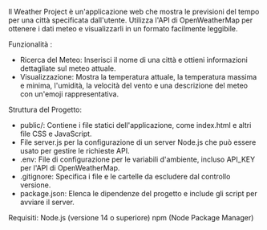 Il Weather Project è un'applicazione web che mostra le previsioni del tempo per una città specificata dall'utente. Utilizza l'API di OpenWeatherMap per ottenere i dati meteo e visualizzarli in un formato facilmente leggibile.

Funzionalità :
- Ricerca del Meteo: Inserisci il nome di una città e ottieni informazioni dettagliate sul meteo attuale.
- Visualizzazione: Mostra la temperatura attuale, la temperatura massima e minima, l'umidità, la velocità del vento e una descrizione del meteo con un'emoji rappresentativa.

Struttura del Progetto:
- public/: Contiene i file statici dell'applicazione, come index.html e altri file CSS e JavaScript.
- File server.js per la configurazione di un server Node.js che può essere usato per gestire le richieste API.
- .env: File di configurazione per le variabili d'ambiente, incluso API_KEY per l'API di OpenWeatherMap.
- .gitignore: Specifica i file e le cartelle da escludere dal controllo versione.
- package.json: Elenca le dipendenze del progetto e include gli script per avviare il server.

Requisiti:
Node.js (versione 14 o superiore)
npm (Node Package Manager)
